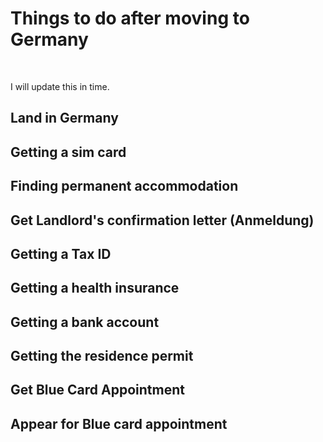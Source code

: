 # Things to do after moving to Germany

&nbsp;

I will update this in time.

## Land in Germany

## Getting a sim card

## Finding permanent accommodation

## Get Landlord's confirmation letter (Anmeldung)

## Getting a Tax ID

## Getting a health insurance

## Getting a bank account

## Getting the residence permit

## Get Blue Card Appointment

## Appear for Blue card appointment
